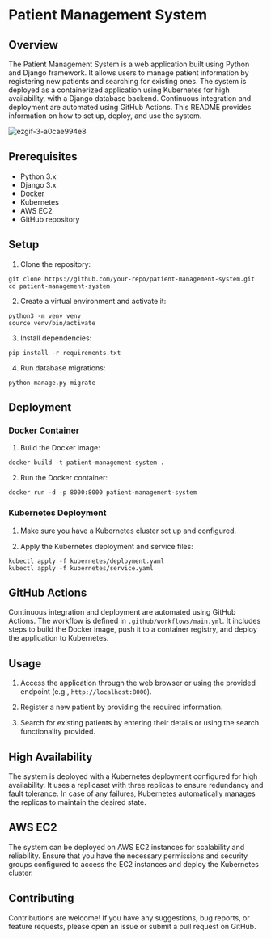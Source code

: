 # Patient Management System

## Overview

The Patient Management System is a web application built using Python and Django framework. It allows users to manage patient information by registering new patients and searching for existing ones. The system is deployed as a containerized application using Kubernetes for high availability, with a Django database backend. Continuous integration and deployment are automated using GitHub Actions. This README provides information on how to set up, deploy, and use the system.


![ezgif-3-a0cae994e8](https://github.com/Elghetani/pms-py/assets/61852267/cb8df8cc-09fb-4678-bd2d-5981c8ad4ee7)


## Prerequisites

- Python 3.x
- Django 3.x
- Docker
- Kubernetes
- AWS EC2
- GitHub repository

## Setup

1. Clone the repository:
```
git clone https://github.com/your-repo/patient-management-system.git
cd patient-management-system
```

2. Create a virtual environment and activate it:
```
python3 -m venv venv
source venv/bin/activate
```
3. Install dependencies:
```
pip install -r requirements.txt
```
4. Run database migrations:
```
python manage.py migrate
```

## Deployment

### Docker Container

1. Build the Docker image:
```
docker build -t patient-management-system .

```

2. Run the Docker container:
```
docker run -d -p 8000:8000 patient-management-system
```

### Kubernetes Deployment

1. Make sure you have a Kubernetes cluster set up and configured.

2. Apply the Kubernetes deployment and service files:

```
kubectl apply -f kubernetes/deployment.yaml
kubectl apply -f kubernetes/service.yaml
```

## GitHub Actions

Continuous integration and deployment are automated using GitHub Actions. The workflow is defined in `.github/workflows/main.yml`. It includes steps to build the Docker image, push it to a container registry, and deploy the application to Kubernetes.

## Usage

1. Access the application through the web browser or using the provided endpoint (e.g., `http://localhost:8000`).

2. Register a new patient by providing the required information.

3. Search for existing patients by entering their details or using the search functionality provided.

## High Availability

The system is deployed with a Kubernetes deployment configured for high availability. It uses a replicaset with three replicas to ensure redundancy and fault tolerance. In case of any failures, Kubernetes automatically manages the replicas to maintain the desired state.

## AWS EC2

The system can be deployed on AWS EC2 instances for scalability and reliability. Ensure that you have the necessary permissions and security groups configured to access the EC2 instances and deploy the Kubernetes cluster.

## Contributing

Contributions are welcome! If you have any suggestions, bug reports, or feature requests, please open an issue or submit a pull request on GitHub.





